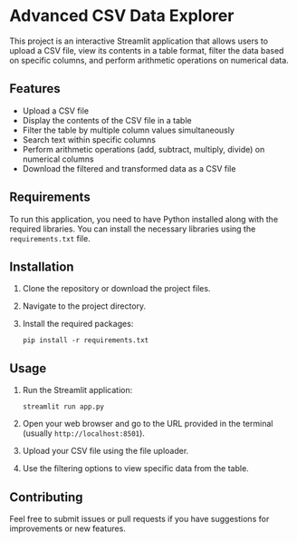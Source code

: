 # Advanced CSV Data Explorer

This project is an interactive Streamlit application that allows users to upload a CSV file, view its contents in a table format, filter the data based on specific columns, and perform arithmetic operations on numerical data.

## Features

- Upload a CSV file
- Display the contents of the CSV file in a table
- Filter the table by multiple column values simultaneously
- Search text within specific columns
- Perform arithmetic operations (add, subtract, multiply, divide) on numerical columns
- Download the filtered and transformed data as a CSV file

## Requirements

To run this application, you need to have Python installed along with the required libraries. You can install the necessary libraries using the `requirements.txt` file.

## Installation

1. Clone the repository or download the project files.
2. Navigate to the project directory.
3. Install the required packages:

   ```
   pip install -r requirements.txt
   ```

## Usage

1. Run the Streamlit application:

   ```
   streamlit run app.py
   ```

2. Open your web browser and go to the URL provided in the terminal (usually `http://localhost:8501`).
3. Upload your CSV file using the file uploader.
4. Use the filtering options to view specific data from the table.

## Contributing

Feel free to submit issues or pull requests if you have suggestions for improvements or new features.